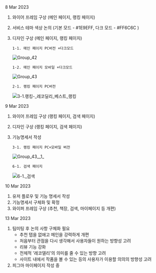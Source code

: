 8 Mar 2023

1.  와이어 프레임 구상 (메인 페이지, 랭킹 페이지)

2.  서비스 테마 색상 논의 (기본 모드 - #1E9EFF, 다크 모드 - #FF6C6C )

3.  디자인 구상 (메인 페이지, 랭킹 페이지)

        1-1. 메인 페이지 PC버전 +다크모드

    ![Group_42](/uploads/84992c7ed7d058f5d49d1ad45955749e/Group_42.png)

        1-2. 메인 페이지 모바일 +다크모드

    ![Group_43](/uploads/890c4568029ff48ecd593e13285bdeb8/Group_43.png)

        2-1. 랭킹 페이지 PC버전

    ![3-1._랭킹_-_레코딜리_베스트_랭킹](/uploads/ef172ad40156255c28f21cd14dc5d6da/3-1._랭킹_-_레코딜리_베스트_랭킹.png)

9 Mar 2023

1.  와이어 프레임 구상 (랭킹 페이지, 검색 페이지)

2.  디자인 구상 (랭킹 페이지, 검색 페이지)

3.  기능명세서 작성

        3-1. 랭킹 페이지 PC+모바일 버전

    ![Group_43__1_](/uploads/a3e91d35e37165b1800d0d5cd1eaa4b5/Group_43__1_.png)

        6-1. 검색 페이지

    ![6-1._검색](/uploads/a4f77ce05203ffe39a17a6406fbb641a/6-1._검색.png)

10 Mar 2023

1. 유저 플로우 및 기능 명세서 작성
2. 기능명세서 구체화 및 확정
3. 와이퍼 프레임 구상 (추천, 책장, 검색, 마이페이지 등 개편)

13 Mar 2023

1. 팀미팅 후 논의 사항 구체화 필요
    - 추천 탭을 없애고 메인을 강력하게 개편
    - 처음부터 관점을 다시 생각해서 사용자들이 원하는 방향성 고려
    - 리뷰 기능 강화
    - 전체적 '레코델리'의 의미를 줄 수 있는 방향 고려
    - 사이트 내에서 작품을 볼 수 있는 등의 사용자가 이용할 의의의 방향성 고려
2. 피그마 마이페이지 작성 중
